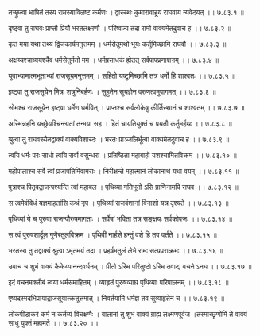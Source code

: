 तच्छ्रुत्वा भाषितं तस्य रामस्याक्लिष्ट कर्मणः ।
द्वास्स्थः कुमारावाहूय राघवाय न्यवेदयत् ।। ७.८३.१ ॥

दृष्ट्वा तु राघवः प्राप्तौ प्रियौ भरतलक्ष्मणौ ।
परिष्वज्य तदा रामो वाक्यमेतदुवाच ह ।। ७.८३.२ ॥

कृतं मया यथा तथ्यं द्विजकार्यमनुत्तमम् ।
धर्मसेतुमथो भूयः कर्तुमिच्छामि राघवौ ।। ७.८३.३ ॥

अक्षय्यश्चाव्ययश्चैव धर्मसेतुर्मतो मम ।
धर्मप्रसाधकं ह्येतत् सर्वपापप्रणाशनम् ।। ७.८३.४ ॥

युवाभ्यामात्मभूताभ्यां राजसूयमनुत्तमम् ।
सहितो यष्टुमिच्छामि तत्र धर्मो हि शाश्वतः ।। ७.८३.५ ॥

इष्ट्वा तु राजसूयेन मित्रः शत्रुनिबर्हणः ।
सुहुतेन सुयज्ञेन वरुणत्वमुपागमत् ।। ७.८३.६ ॥

सोमश्च राजसूयेन इष्ट्वा धर्मेण धर्मवित् ।
प्राप्तश्च सर्वलोकेषु कीर्तिस्थानं च शाश्वतम् ।। ७.८३.७ ॥

अस्मिन्नहनि यच्छ्रेयश्चिन्त्यतां तन्मया सह ।
हितं चायतियुक्तं च प्रयतौ कर्तुमर्हथः ।। ७.८३.८ ॥

श्रुत्वा तु राघवस्यैतद्वाक्यं वाक्यविशारदः ।
भरतः प्राञ्जलिर्भूत्वा वाक्यमेतदुवाच ह ।। ७.८३.९ ॥

त्वयि धर्मः परः साधो त्वयि सर्वा वसुन्धरा ।
प्रतिष्ठिता महाबाहो यशश्चामितविक्रम ।। ७.८३.१० ॥

महीपालाश्च सर्वे त्वां प्रजापतिमिवामराः ।
निरीक्षन्ते महात्मानं लोकानाथं यथा वयम् ।। ७.८३.११ ॥

पुत्राश्च पितृवद्राजन्पश्यन्ति त्वां महाबल ।
पृथिव्या गतिभूतो ऽसि प्राणिनामपि राघव ।। ७.८३.१२ ॥

स त्वमेवंविधं यज्ञमाहर्तासि कथं नृप ।
पृथिव्यां राजवंशानां विनाशो यत्र दृश्यते ।। ७.८३.१३ ॥

पृथिव्यां ये च पुरुषा राजन्पौरुषमागताः ।
सर्वेषां भविता तत्र सङ्क्षयः सर्वकोपजः ।। ७.८३.१४ ॥

स त्वं पुरुषशार्दूल गुणैरतुलविक्रम ।
पृथिवीं नार्हसे हन्तुं वशे हि तव वर्तते ।। ७.८३.१५ ॥

भरतस्य तु तद्वाक्यं श्रुत्वा ऽमृतमयं तदा ।
प्रहर्षमतुलं लेभे रामः सत्यपराक्रमः ।। ७.८३.१६ ॥

उवाच च शुभं वाक्यं कैकेय्यानन्दवर्धनम् ।
प्रीतो ऽस्मि परितुष्टो ऽस्मि तवाद्य वचने ऽनघ ।। ७.८३.१७ ॥

इदं वचनमक्लीबं त्वया धर्मसमाहितम् ।
व्याहृतं पुरुषव्याघ्र पृथिव्याः परिपालनम् ।। ७.८३.१८ ॥

एष्यदस्मदभिप्रायाद्राजसूयात्क्रतूत्तमात् ।
निवर्तयामि धर्मज्ञ तव सुव्याहृतेन च ।। ७.८३.१९ ॥

लोकपीडाकरं कर्म न कर्तव्यं विचक्षणैः ।
बालानां तु शुभं वाक्यं ग्राह्य लक्ष्मणपूर्वज ।तस्माच्छृणोमि ते वाक्यं साधु युक्तं महामते ।। ७.८३.२० ।।

